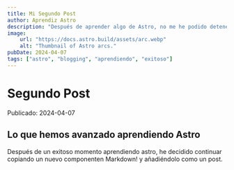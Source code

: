 ```yaml
---
title: Mi Segundo Post
author: Aprendiz Astro
description: "Después de aprender algo de Astro, no me he podido detener!"
image:
    url: "https://docs.astro.build/assets/arc.webp"
    alt: "Thumbnail of Astro arcs."
pubDate: 2024-04-07
tags: ["astro", "blogging", "aprendiendo", "exitoso"]
---
```

# Segundo Post

Publicado: 2024-04-07

## Lo que hemos avanzado aprendiendo Astro

Después de un exitoso momento aprendiendo astro, he decidido continuar copiando un nuevo componenten Markdown! y añadiéndolo como un post.